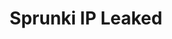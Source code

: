 ---
slug: sprunki-ip-leaked
title: Sprunki IP Leaked
description: "Sprunki IP Leaked is an exciting online game. Play for free directly in your browser!"
icon: /images/popular_mods/Sprunki IP Leaked.png
url: https://wowtbc.net/sprunkin/sprunki-ip-leaked/index.html
previewImage: /images/popular_mods/Sprunki IP Leaked.png
type: popular mods

# SEO配置
seo:
  title: "Sprunki IP Leaked - Play Free Online Game | Fun Browser Games"
  description: "Sprunki IP Leaked - Play this fun online game for free in your browser. No download required!"
  ogImage: "/images/popular_mods/Sprunki IP Leaked.png"
  keywords: "sprunki-ip-leaked, online game, browser game, free game, popular mods game, play online"

videoUrls:
  - https://www.youtube.com/embed/example1
  - https://www.youtube.com/embed/example2

whyPlay:
  title: "Why Play Sprunki IP Leaked?"
  items:
    - "Immersive Gameplay: Sprunki IP Leaked offers an engaging and immersive gaming experience that will keep you entertained for hours"
    - "Challenging Levels: Test your skills with increasingly difficult challenges and obstacles"
    - "Beautiful Graphics: Enjoy stunning visuals and smooth animations that bring the game world to life"
    - "Regular Updates: New content and features are added regularly to keep the game fresh and exciting"
    - "Free to Play: Experience all the fun without spending a penny"
    - "Community Features: Connect with other players, share strategies, and compete for high scores"
    - "Cross-Platform: Play on any device with a web browser, no downloads required"

features:
  title: "Key Features of Sprunki IP Leaked"
  image: "/images/popular_mods/Sprunki IP Leaked.png"
  items:
    - "Intuitive Controls: Easy to learn controls make Sprunki IP Leaked accessible for players of all skill levels"
    - "Multiple Game Modes: Enjoy various gameplay options that provide different challenges and experiences"
    - "Character Customization: Personalize your gaming experience with unique characters and items"
    - "Achievement System: Complete special tasks to earn rewards and recognition"
    - "Leaderboards: Compete with players worldwide and see who can achieve the highest scores"

characteristics:
  title: "Game Characteristics"
  image: "/images/popular_mods/Sprunki IP Leaked.png"
  items:
    - "Genre: Popular mods game with elements of strategy and skill"
    - "Difficulty: Suitable for both casual gamers and those seeking a challenge"
    - "Play Time: Quick sessions or extended gameplay, depending on your preference"
    - "Art Style: Vibrant and engaging visuals that enhance the gaming experience"
    - "Sound Design: Immersive audio that complements the gameplay perfectly"

info: "Sprunki IP Leaked is an exciting online game that offers players a unique and engaging gaming experience. With its intuitive controls, stunning visuals, and challenging gameplay, Sprunki IP Leaked provides hours of entertainment for players of all ages and skill levels. Whether you're looking for a quick gaming session during a break or an extended play session, Sprunki IP Leaked delivers an immersive experience that will keep you coming back for more. The game features multiple levels of increasing difficulty, ensuring that players are constantly challenged as they progress. With regular updates adding new content and features, Sprunki IP Leaked remains fresh and exciting, providing endless entertainment options for its growing community of players."

howToPlayIntro: "Welcome to Sprunki IP Leaked! This guide will walk you through the basics and help you master the game. Whether you're a beginner or looking to improve your skills, these tips and instructions will enhance your gaming experience."

howToPlaySteps:
  - title: "Getting Started"
    description: "Begin your Sprunki IP Leaked adventure by familiarizing yourself with the controls. Use your keyboard or mouse to navigate through the game interface. The tutorial will guide you through the basic mechanics and help you understand the objectives."
  - title: "Understanding the Objectives"
    description: "In Sprunki IP Leaked, your main goal is to progress through levels by completing specific objectives. Each level presents unique challenges that require different strategies and approaches."
  - title: "Mastering the Controls"
    description: "Practice using the controls to improve your precision and reaction time. Sprunki IP Leaked requires quick reflexes and strategic thinking to overcome obstacles and defeat opponents."
  - title: "Utilizing Power-ups"
    description: "Collect power-ups throughout the game to enhance your abilities and overcome difficult challenges. Each power-up offers unique advantages that can be crucial for success."
  - title: "Developing Strategies"
    description: "As you progress in Sprunki IP Leaked, develop effective strategies for different scenarios. Analyze patterns, anticipate challenges, and adapt your approach to maximize your performance."

faq:
  title: "Frequently Asked Questions about Sprunki IP Leaked"
  items:
    - question: "Is Sprunki IP Leaked free to play?"
      answer: "Yes, Sprunki IP Leaked is completely free to play directly in your web browser. No downloads or purchases are required to enjoy the full game experience."
    - question: "Can I play Sprunki IP Leaked on mobile devices?"
      answer: "Yes, Sprunki IP Leaked is optimized for both desktop and mobile play. You can enjoy the game on any device with a web browser and internet connection."
    - question: "Are there any in-game purchases?"
      answer: "While Sprunki IP Leaked is free to play, there may be optional in-game purchases available for cosmetic items or additional features that don't affect core gameplay."
    - question: "How often is Sprunki IP Leaked updated?"
      answer: "The developers regularly update Sprunki IP Leaked with new content, features, and improvements based on player feedback and game performance."
    - question: "Can I play Sprunki IP Leaked offline?"
      answer: "Currently, Sprunki IP Leaked requires an internet connection to play as it's a browser-based online game."
    - question: "Is Sprunki IP Leaked suitable for children?"
      answer: "Yes, Sprunki IP Leaked is designed to be family-friendly and suitable for players of all ages."
    - question: "How do I report bugs or issues?"
      answer: "If you encounter any problems while playing Sprunki IP Leaked, you can report them through the game's support page or contact the developers directly through their website."
    - question: "Still Have Questions?"
      answer: "If you have additional questions about Sprunki IP Leaked that aren't covered in this FAQ, please visit our support center or contact our customer service team for assistance."
---